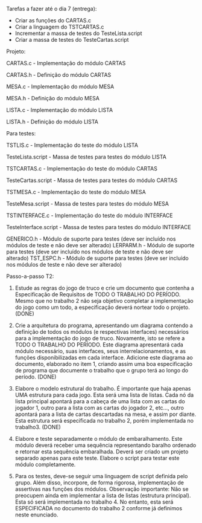 Tarefas a fazer até o dia 7 (entrega):

- Criar as funções do CARTAS.c
- Criar a linguagem do TSTCARTAS.c
- Incrementar a massa de testes do TesteLista.script
- Criar a massa de testes do TesteCartas.script

Projeto:

CARTAS.c - Implementação do módulo CARTAS

CARTAS.h - Definição do módulo CARTAS

MESA.c - Implementação do módulo MESA

MESA.h - Definição do módulo MESA

LISTA.c - Implementação do módulo LISTA

LISTA.h - Definição do módulo LISTA

Para testes:

TSTLIS.c - Implementação do teste do módulo LISTA

TesteLista.script - Massa de testes para testes do módulo LISTA

TSTCARTAS.c - Implementação do teste do módulo CARTAS

TesteCartas.script - Massa de testes para testes do módulo CARTAS

TSTMESA.c - Implementação do teste do módulo MESA

TesteMesa.script - Massa de testes para testes do módulo MESA

TSTINTERFACE.c - Implementação do teste do módulo INTERFACE

TesteInterface.script - Massa de testes para testes do módulo INTERFACE

GENERICO.h - Módulo de suporte para testes (deve ser incluído nos módulos de teste e não deve ser alterado)
LERPARM.h - Módulo de suporte para testes (deve ser incluído nos módulos de teste e não deve ser alterado)
TST_ESPC.h - Módulo de suporte para testes (deve ser incluído nos módulos de teste e não deve ser alterado)

Passo-a-passo T2:

1. Estude as regras do jogo de truco e crie um documento que contenha a Especificação de
Requisitos de TODO O TRABALHO DO PERÍODO. Mesmo que no trabalho 2 não seja
objetivo completar a implementação do jogo como um todo, a especificação deverá nortear
todo o projeto. (DONE)

2. Crie a arquitetura do programa, apresentando um diagrama contendo a definição de todos os
módulos (e respectivas interfaces) necessários para a implementação do jogo de truco.
Novamente, isto se refere a TODO O TRABALHO DO PERÍODO. Este diagrama apresentará
cada módulo necessário, suas interfaces, seus interrelacionamentos, e as funções
disponibilizadas em cada interface. Adicione este diagrama ao documento, elaborado no item
1, criando assim uma boa especificação de programa que documente o trabalho que o grupo
terá ao longo do período. (DONE)

3. Elabore o modelo estrutural do trabalho. É importante que haja apenas UMA estrutura para
cada jogo. Esta será uma lista de listas. Cada nó da lista principal apontará para a cabeça de
uma lista com as cartas do jogador 1, outro para a lista com as cartas do jogador 2, etc..., outro
apontará para a lista de cartas descartadas na mesa, e assim por diante. Esta estrutura será
especificada no trabalho 2, porém implementada no trabalho3. (DONE)

4. Elabore e teste separadamente o módulo de embaralhamento. Este módulo deverá receber
uma sequência representando baralho ordenado e retornar esta sequência embaralhada.
Deverá ser criado um projeto separado apenas para este teste. Elabore o script para testar
este módulo completamente.

5. Para os testes, deve-se seguir uma linguagem de script definida pelo grupo. Além disso,
incorpore, de forma rigorosa, implementação de assertivas nas funções dos módulos.
Observação importante: Não se preocupem ainda em implementar a lista de listas (estrutura
principal). Esta só será implementada no trabalho 4. No entanto, esta será ESPECIFICADA no
documento do trabalho 2 conforme já definimos neste enunciado.
